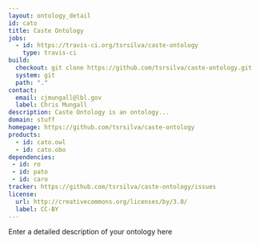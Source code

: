 ```yaml
---
layout: ontology_detail
id: cato
title: Caste Ontology
jobs:
  - id: https://travis-ci.org/tsrsilva/caste-ontology
    type: travis-ci
build:
  checkout: git clone https://github.com/tsrsilva/caste-ontology.git
  system: git
  path: "."
contact:
  email: cjmungall@lbl.gov
  label: Chris Mungall
description: Caste Ontology is an ontology...
domain: stuff
homepage: https://github.com/tsrsilva/caste-ontology
products:
  - id: cato.owl
  - id: cato.obo
dependencies:
 - id: ro
 - id: pato
 - id: caro
tracker: https://github.com/tsrsilva/caste-ontology/issues
license:
  url: http://creativecommons.org/licenses/by/3.0/
  label: CC-BY
---
```


Enter a detailed description of your ontology here
